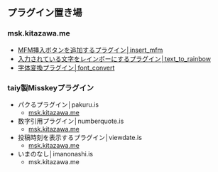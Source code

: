 ## プラグイン置き場

### msk.kitazawa.me
- [MFM挿入ボタンを追加するプラグイン│insert_mfm](https://msk.kitazawa.me/install-extentions?url=https://elysion-pre.github.io/MisskeyPlugins/json/insert_mfm.json&hash=df3cae31e74fc7d09c804be6d2b7d0d4d8bf745c7f84c687778a1dbec1caba86bb0c79f133727a3b191666d24ff30af34e4db93da48c97afc60f140194912d4c)
- [入力されている文字をレインボーにするプラグイン│text_to_rainbow](https://msk.kitazawa.me/install-extentions?url=https://elysion-pre.github.io/MisskeyPlugins/json/text_to_rainbow.json&hash=707406be62bb94e95b9c7c3261784818f05410696a23b7f1f421f8e30f423d8fadc7a62c71b34b083db9fa0b58b4d0fe61df10eda34da295244456aecb5e09c6)
- [字体変換プラグイン│font_convert](https://msk.kitazawa.me/install-extentions?url=https://elysion-pre.github.io/MisskeyPlugins/json/font_convert.json&hash=63a92590c05a62ab094355a3bc23b1925bca56e0c80370b16b3810676624dea5c9189b4e9a852df5855a72de170e908fc4d5efba3615cdb364dece09cbe9970f)

### taiy製Misskeyプラグイン
- パクるプラグイン│pakuru.is
  - [msk.kitazawa.me](https://msk.kitazawa.me/install-extentions?url=https://elysion-pre.github.io/MisskeyPlugins/json/pakuru.json&hash=d1cb762e507deb7eb1d0ceabe47bc4919fec8125cc1326fc75040aa6a9dab41fa0ba8db954e70161f8d55d09c4175a547fa965dcf74837d566384dcc32f1eebf)
- 数字引用プラグイン│numberquote.is
  - [msk.kitazawa.me](https://msk.kitazawa.me/install-extentions?url=https://elysion-pre.github.io/MisskeyPlugins/json/numberquote.json&hash=730d8376fb547954d560bed25bf6a81f62beae2c3cc3ecfb273cf277d73726a9d2dffa413d45800af83e9facf225386bdf80d71e9c538b5b9b718bcf438b5c50)
- 投稿時刻を表示するプラグイン│viewdate.is
  - [msk.kitazawa.me](https://msk.kitazawa.me/install-extentions?url=https://elysion-pre.github.io/MisskeyPlugins/json/viewdate.json&hash=d8367972e9c21aac08dac55fc258ba4604ff813d17b02acaa69030489c356e5c947487acbe3309bfcfcb27aedad6a7cc41b07dca41bedd58d2a3499f87353fe0)
- いまのなし│imanonashi.is
  - msk.kitazawa.me
